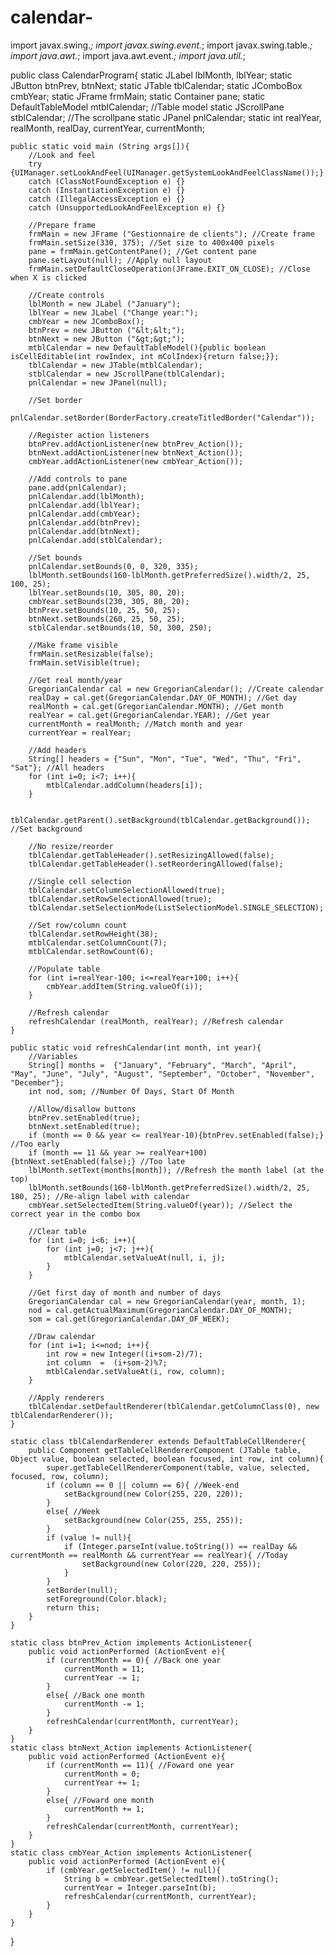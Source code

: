 # calendar-
import javax.swing.*;
import javax.swing.event.*;
import javax.swing.table.*;
import java.awt.*;
import java.awt.event.*;
import java.util.*;

public class CalendarProgram{
    static JLabel lblMonth, lblYear;
    static JButton btnPrev, btnNext;
    static JTable tblCalendar;
    static JComboBox cmbYear;
    static JFrame frmMain;
    static Container pane;
    static DefaultTableModel mtblCalendar; //Table model
    static JScrollPane stblCalendar; //The scrollpane
    static JPanel pnlCalendar;
    static int realYear, realMonth, realDay, currentYear, currentMonth;
    
    public static void main (String args[]){
        //Look and feel
        try {UIManager.setLookAndFeel(UIManager.getSystemLookAndFeelClassName());}
        catch (ClassNotFoundException e) {}
        catch (InstantiationException e) {}
        catch (IllegalAccessException e) {}
        catch (UnsupportedLookAndFeelException e) {}
        
        //Prepare frame
        frmMain = new JFrame ("Gestionnaire de clients"); //Create frame
        frmMain.setSize(330, 375); //Set size to 400x400 pixels
        pane = frmMain.getContentPane(); //Get content pane
        pane.setLayout(null); //Apply null layout
        frmMain.setDefaultCloseOperation(JFrame.EXIT_ON_CLOSE); //Close when X is clicked
        
        //Create controls
        lblMonth = new JLabel ("January");
        lblYear = new JLabel ("Change year:");
        cmbYear = new JComboBox();
        btnPrev = new JButton ("&lt;&lt;");
        btnNext = new JButton ("&gt;&gt;");
        mtblCalendar = new DefaultTableModel(){public boolean isCellEditable(int rowIndex, int mColIndex){return false;}};
        tblCalendar = new JTable(mtblCalendar);
        stblCalendar = new JScrollPane(tblCalendar);
        pnlCalendar = new JPanel(null);
        
        //Set border
        pnlCalendar.setBorder(BorderFactory.createTitledBorder("Calendar"));
        
        //Register action listeners
        btnPrev.addActionListener(new btnPrev_Action());
        btnNext.addActionListener(new btnNext_Action());
        cmbYear.addActionListener(new cmbYear_Action());
        
        //Add controls to pane
        pane.add(pnlCalendar);
        pnlCalendar.add(lblMonth);
        pnlCalendar.add(lblYear);
        pnlCalendar.add(cmbYear);
        pnlCalendar.add(btnPrev);
        pnlCalendar.add(btnNext);
        pnlCalendar.add(stblCalendar);
        
        //Set bounds
        pnlCalendar.setBounds(0, 0, 320, 335);
        lblMonth.setBounds(160-lblMonth.getPreferredSize().width/2, 25, 100, 25);
        lblYear.setBounds(10, 305, 80, 20);
        cmbYear.setBounds(230, 305, 80, 20);
        btnPrev.setBounds(10, 25, 50, 25);
        btnNext.setBounds(260, 25, 50, 25);
        stblCalendar.setBounds(10, 50, 300, 250);
        
        //Make frame visible
        frmMain.setResizable(false);
        frmMain.setVisible(true);
        
        //Get real month/year
        GregorianCalendar cal = new GregorianCalendar(); //Create calendar
        realDay = cal.get(GregorianCalendar.DAY_OF_MONTH); //Get day
        realMonth = cal.get(GregorianCalendar.MONTH); //Get month
        realYear = cal.get(GregorianCalendar.YEAR); //Get year
        currentMonth = realMonth; //Match month and year
        currentYear = realYear;
        
        //Add headers
        String[] headers = {"Sun", "Mon", "Tue", "Wed", "Thu", "Fri", "Sat"}; //All headers
        for (int i=0; i<7; i++){
            mtblCalendar.addColumn(headers[i]);
        }
        
        tblCalendar.getParent().setBackground(tblCalendar.getBackground()); //Set background
        
        //No resize/reorder
        tblCalendar.getTableHeader().setResizingAllowed(false);
        tblCalendar.getTableHeader().setReorderingAllowed(false);
        
        //Single cell selection
        tblCalendar.setColumnSelectionAllowed(true);
        tblCalendar.setRowSelectionAllowed(true);
        tblCalendar.setSelectionMode(ListSelectionModel.SINGLE_SELECTION);
        
        //Set row/column count
        tblCalendar.setRowHeight(38);
        mtblCalendar.setColumnCount(7);
        mtblCalendar.setRowCount(6);
        
        //Populate table
        for (int i=realYear-100; i<=realYear+100; i++){
            cmbYear.addItem(String.valueOf(i));
        }
        
        //Refresh calendar
        refreshCalendar (realMonth, realYear); //Refresh calendar
    }
    
    public static void refreshCalendar(int month, int year){
        //Variables
        String[] months =  {"January", "February", "March", "April", "May", "June", "July", "August", "September", "October", "November", "December"};
        int nod, som; //Number Of Days, Start Of Month
        
        //Allow/disallow buttons
        btnPrev.setEnabled(true);
        btnNext.setEnabled(true);
        if (month == 0 && year <= realYear-10){btnPrev.setEnabled(false);} //Too early
        if (month == 11 && year >= realYear+100){btnNext.setEnabled(false);} //Too late
        lblMonth.setText(months[month]); //Refresh the month label (at the top)
        lblMonth.setBounds(160-lblMonth.getPreferredSize().width/2, 25, 180, 25); //Re-align label with calendar
        cmbYear.setSelectedItem(String.valueOf(year)); //Select the correct year in the combo box
        
        //Clear table
        for (int i=0; i<6; i++){
            for (int j=0; j<7; j++){
                mtblCalendar.setValueAt(null, i, j);
            }
        }
        
        //Get first day of month and number of days
        GregorianCalendar cal = new GregorianCalendar(year, month, 1);
        nod = cal.getActualMaximum(GregorianCalendar.DAY_OF_MONTH);
        som = cal.get(GregorianCalendar.DAY_OF_WEEK);
        
        //Draw calendar
        for (int i=1; i<=nod; i++){
            int row = new Integer((i+som-2)/7);
            int column  =  (i+som-2)%7;
            mtblCalendar.setValueAt(i, row, column);
        }
        
        //Apply renderers
        tblCalendar.setDefaultRenderer(tblCalendar.getColumnClass(0), new tblCalendarRenderer());
    }
    
    static class tblCalendarRenderer extends DefaultTableCellRenderer{
        public Component getTableCellRendererComponent (JTable table, Object value, boolean selected, boolean focused, int row, int column){
            super.getTableCellRendererComponent(table, value, selected, focused, row, column);
            if (column == 0 || column == 6){ //Week-end
                setBackground(new Color(255, 220, 220));
            }
            else{ //Week
                setBackground(new Color(255, 255, 255));
            }
            if (value != null){
                if (Integer.parseInt(value.toString()) == realDay && currentMonth == realMonth && currentYear == realYear){ //Today
                    setBackground(new Color(220, 220, 255));
                }
            }
            setBorder(null);
            setForeground(Color.black);
            return this;
        }
    }
    
    static class btnPrev_Action implements ActionListener{
        public void actionPerformed (ActionEvent e){
            if (currentMonth == 0){ //Back one year
                currentMonth = 11;
                currentYear -= 1;
            }
            else{ //Back one month
                currentMonth -= 1;
            }
            refreshCalendar(currentMonth, currentYear);
        }
    }
    static class btnNext_Action implements ActionListener{
        public void actionPerformed (ActionEvent e){
            if (currentMonth == 11){ //Foward one year
                currentMonth = 0;
                currentYear += 1;
            }
            else{ //Foward one month
                currentMonth += 1;
            }
            refreshCalendar(currentMonth, currentYear);
        }
    }
    static class cmbYear_Action implements ActionListener{
        public void actionPerformed (ActionEvent e){
            if (cmbYear.getSelectedItem() != null){
                String b = cmbYear.getSelectedItem().toString();
                currentYear = Integer.parseInt(b);
                refreshCalendar(currentMonth, currentYear);
            }
        }
    }
}
